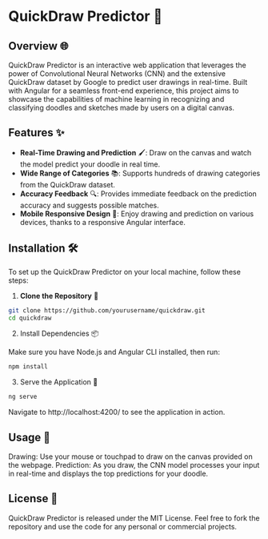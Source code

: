 # QuickDraw Predictor 🎨

## Overview 🌐

QuickDraw Predictor is an interactive web application that leverages the power of Convolutional Neural Networks (CNN) and the extensive QuickDraw dataset by Google to predict user drawings in real-time. Built with Angular for a seamless front-end experience, this project aims to showcase the capabilities of machine learning in recognizing and classifying doodles and sketches made by users on a digital canvas.

## Features ✨

- **Real-Time Drawing and Prediction** 🖌️: Draw on the canvas and watch the model predict your doodle in real time.
- **Wide Range of Categories** 📚: Supports hundreds of drawing categories from the QuickDraw dataset.
- **Accuracy Feedback** 🔍: Provides immediate feedback on the prediction accuracy and suggests possible matches.
- **Mobile Responsive Design** 📱: Enjoy drawing and prediction on various devices, thanks to a responsive Angular interface.

## Installation 🛠️

To set up the QuickDraw Predictor on your local machine, follow these steps:

1. **Clone the Repository** 📂

```bash
git clone https://github.com/yourusername/quickdraw.git
cd quickdraw
```

2. Install Dependencies 📦

Make sure you have Node.js and Angular CLI installed, then run:

```bash
npm install
```
3. Serve the Application 🚀
```bash
ng serve
```
Navigate to http://localhost:4200/ to see the application in action.

## Usage 📝
Drawing: Use your mouse or touchpad to draw on the canvas provided on the webpage.
Prediction: As you draw, the CNN model processes your input in real-time and displays the top predictions for your doodle.

## License 📄
QuickDraw Predictor is released under the MIT License. Feel free to fork the repository and use the code for any personal or commercial projects.